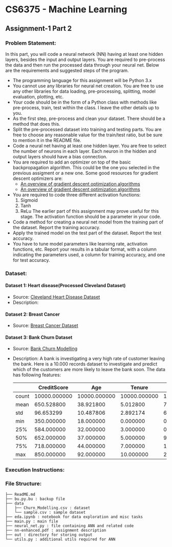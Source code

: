 # CS6375 - Machine Learning
## Assignment-1 Part 2

### Problem Statement:
In this part, you will code a neural network (NN) having at least one hidden layers, besides the input and output layers. You are required to pre-process the data and then run the processed data through your neural net. Below are the requirements and suggested steps of the program.

- The programming language for this assignment will be Python 3.x
- You cannot use any libraries for neural net creation. You are free to use any other libraries for data loading, pre-processing, splitting, model evaluation, plotting, etc.
- Your code should be in the form of a Python class with methods like pre-process, train, test within the class. I leave the other details up to you.
- As the first step, pre-process and clean your dataset. There should be a method that does this.
- Split the pre-processed dataset into training and testing parts. You are free to choose any reasonable value for the train/test ratio, but be sure to mention it in the README file.
- Code a neural net having at least one hidden layer. You are free to select the number of neurons in each layer. Each neuron in the hidden and output layers should have a bias connection.
- You are required to add an optimizer on top of the basic backpropagation
algorithm. This could be the one you selected in the previous assigment
or a new one. Some good resources for gradient descent optimizers are: 
  - [An overview of gradient descent optimization algorithms](https://arxiv.org/pdf/1609.04747.pdf)
  - [An overview of gradient descent optimization algorithms](https://ruder.io/optimizing-gradient-descent/)
- You are required to code three different activation functions:
  1. Sigmoid 
  2. Tanh
  3. ReLu
  The earlier part of this assignment may prove useful for this stage. The activation function should be a parameter in your code.
- Code a method for creating a neural net model from the training part of the dataset. Report the training accuracy.
- Apply the trained model on the test part of the dataset. Report the test accuracy.
- You have to tune model parameters like learning rate, activation functions, etc. Report your results in a tabular format, with a column indicating the parameters used, a column for training accuracy, and one for test accuracy.

### Dataset: 
#### Dataset 1: Heart disease(Processed Cleveland Dataset)
- Source: [Cleveland Heart Disease Dataset](https://www.kaggle.com/datasets/johnsmith88/heart-disease-dataset/data)
- Description:

#### Dataset 2: Breast Cancer
- Source: [Breast Cancer Dataset](https://www.kaggle.com/datasets/yasserh/breast-cancer-dataset)

#### Dataset 3: Bank Churn Dataset
- Source: [Bank Churn Modelling](https://www.kaggle.com/datasets/filippoo/deep-learning-az-ann/download?datasetVersionNumber=1)
- Description:
  A bank is investigating a very high rate of customer leaving the bank. Here is a 10.000 records dataset to investigate and predict which of the customers are more likely to leave the bank soon.
  The data has following features:
       
     |   | CreditScore | Age | Tenure | Balance | NumOfProducts | HasCrCard | IsActiveMember | EstimatedSalary | Exited | 
     |--|---|---|---|---|---|---|---|---|---|
     | count | 10000.000000 | 10000.000000 | 10000.000000 | 10000.000000 | 10000.000000 | 10000.00000 | 10000.000000 | 10000.000000 | 10000.000000 | 
     | mean | 650.528800 | 38.921800 | 5.012800 | 76485.889288 | 1.530200 | 0.70550 | 0.515100 | 100090.239881 | 0.203700 | 
     | std | 96.653299 | 10.487806 | 2.892174 | 62397.405202 | 0.581654 | 0.45584 | 0.499797 | 57510.492818 | 0.402769 | 
     | min | 350.000000 | 18.000000 | 0.000000 | 0.000000 | 1.000000 | 0.00000 | 0.000000 | 11.580000 | 0.000000 | 
     | 25% | 584.000000 | 32.000000 | 3.000000 | 0.000000 | 1.000000 | 0.00000 | 0.000000 | 51002.110000 | 0.000000 | 
     | 50% | 652.000000 | 37.000000 | 5.000000 | 97198.540000 | 1.000000 | 1.00000 | 1.000000 | 100193.915000 | 0.000000 | 
     | 75% | 718.000000 | 44.000000 | 7.000000 | 127644.240000 | 2.000000 | 1.00000 | 1.000000 | 149388.247500 | 0.000000 | 
     | max | 850.000000 | 92.000000 | 10.000000 | 250898.090000 | 4.000000 | 1.00000 | 1.000000 | 199992.480000 | 1.000000 |


### Execution Instructions:

### File Structure:
``` .
├── ReadME.md
├── bu.py.bu : backup file
├── data
│   ├── Churn_Modelling.csv : dataset
│   └── sample.csv : sample dataset
├── eda.ipynb : notebook for data exploration and misc tasks 
├── main.py : main file
├── neural_net.py : file containing ANN and related code
├── nn-enhanced.pdf : assignment description
├── out : directory for storing output
└── utils.py : additional utils required for ANN
```